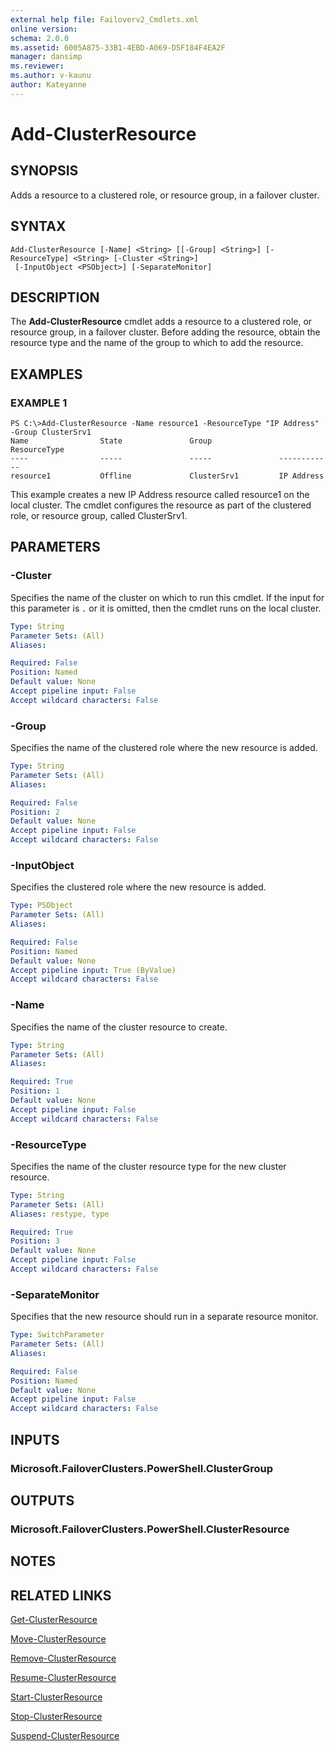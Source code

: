 ```yaml
---
external help file: Failoverv2_Cmdlets.xml
online version: 
schema: 2.0.0
ms.assetid: 6005A875-33B1-4EBD-A069-D5F184F4EA2F
manager: dansimp
ms.reviewer:
ms.author: v-kaunu
author: Kateyanne
---
```


# Add-ClusterResource

## SYNOPSIS
Adds a resource to a clustered role, or resource group, in a failover cluster.

## SYNTAX

```
Add-ClusterResource [-Name] <String> [[-Group] <String>] [-ResourceType] <String> [-Cluster <String>]
 [-InputObject <PSObject>] [-SeparateMonitor]
```

## DESCRIPTION
The **Add-ClusterResource** cmdlet adds a resource to a clustered role, or resource group, in a failover cluster.
Before adding the resource, obtain the resource type and the name of the group to which to add the resource.

## EXAMPLES

### EXAMPLE 1
```
PS C:\>Add-ClusterResource -Name resource1 -ResourceType "IP Address" -Group ClusterSrv1
Name                State               Group               ResourceType 
----                -----               -----               ------------        
resource1           Offline             ClusterSrv1         IP Address
```

This example creates a new IP Address resource called resource1 on the local cluster.
The cmdlet configures the resource as part of the clustered role, or resource group, called ClusterSrv1.

## PARAMETERS

### -Cluster
Specifies the name of the cluster on which to run this cmdlet.
If the input for this parameter is `.` or it is omitted, then the cmdlet runs on the local cluster.

```yaml
Type: String
Parameter Sets: (All)
Aliases: 

Required: False
Position: Named
Default value: None
Accept pipeline input: False
Accept wildcard characters: False
```

### -Group
Specifies the name of the clustered role where the new resource is added.

```yaml
Type: String
Parameter Sets: (All)
Aliases: 

Required: False
Position: 2
Default value: None
Accept pipeline input: False
Accept wildcard characters: False
```

### -InputObject
Specifies the clustered role where the new resource is added.

```yaml
Type: PSObject
Parameter Sets: (All)
Aliases: 

Required: False
Position: Named
Default value: None
Accept pipeline input: True (ByValue)
Accept wildcard characters: False
```

### -Name
Specifies the name of the cluster resource to create.

```yaml
Type: String
Parameter Sets: (All)
Aliases: 

Required: True
Position: 1
Default value: None
Accept pipeline input: False
Accept wildcard characters: False
```

### -ResourceType
Specifies the name of the cluster resource type for the new cluster resource.

```yaml
Type: String
Parameter Sets: (All)
Aliases: restype, type

Required: True
Position: 3
Default value: None
Accept pipeline input: False
Accept wildcard characters: False
```

### -SeparateMonitor
Specifies that the new resource should run in a separate resource monitor.

```yaml
Type: SwitchParameter
Parameter Sets: (All)
Aliases: 

Required: False
Position: Named
Default value: None
Accept pipeline input: False
Accept wildcard characters: False
```

## INPUTS

### Microsoft.FailoverClusters.PowerShell.ClusterGroup

## OUTPUTS

### Microsoft.FailoverClusters.PowerShell.ClusterResource

## NOTES

## RELATED LINKS

[Get-ClusterResource](./Get-ClusterResource.md)

[Move-ClusterResource](./Move-ClusterResource.md)

[Remove-ClusterResource](./Remove-ClusterResource.md)

[Resume-ClusterResource](./Resume-ClusterResource.md)

[Start-ClusterResource](./Start-ClusterResource.md)

[Stop-ClusterResource](./Stop-ClusterResource.md)

[Suspend-ClusterResource](./Suspend-ClusterResource.md)

